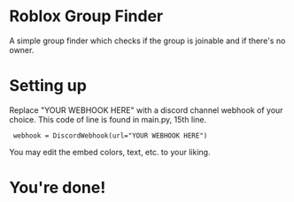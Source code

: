 # Roblox Group Finder

A simple group finder which checks if the group is joinable and if there's no owner.

# Setting up 

Replace "YOUR WEBHOOK HERE" with a discord channel webhook of your choice. 
This code of line is found in main.py, 15th line.

``` webhook = DiscordWebhook(url="YOUR WEBHOOK HERE")```

You may edit the embed colors, text, etc. to your liking.

# You're done!
